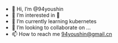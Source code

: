 - 👋 Hi, I’m @94youshin
- 👀 I’m interested in 🏀
- 🌱 I’m currently learning kubernetes
- 💞️ I’m looking to collaborate on ...
- 📫 How to reach me 94youshin@gmail.cn

<!---
94youshin/94youshin is a ✨ special ✨ repository because its `README.md` (this file) appears on your GitHub profile.
You can click the Preview link to take a look at your changes.
--->
